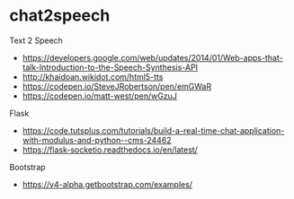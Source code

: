 # chat2speech

Text 2 Speech

- https://developers.google.com/web/updates/2014/01/Web-apps-that-talk-Introduction-to-the-Speech-Synthesis-API
- http://khaidoan.wikidot.com/html5-tts
- https://codepen.io/SteveJRobertson/pen/emGWaR
- https://codepen.io/matt-west/pen/wGzuJ

Flask

- https://code.tutsplus.com/tutorials/build-a-real-time-chat-application-with-modulus-and-python--cms-24462
- https://flask-socketio.readthedocs.io/en/latest/

Bootstrap

- https://v4-alpha.getbootstrap.com/examples/
